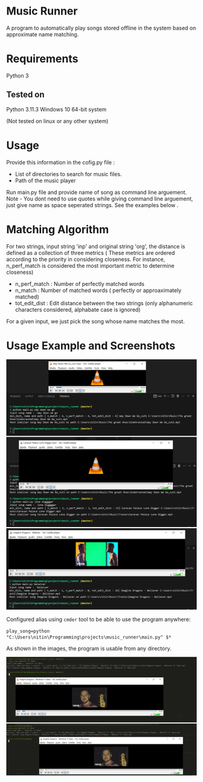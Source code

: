 # Music Runner

A program to automatically play songs stored offline in the system based on approximate name matching.

# Requirements
Python 3

## Tested on 
Python 3.11.3
Windows 10 64-bit system

(Not tested on linux or any other system)

# Usage

Provide this information in the cofig.py file : 
- List of directories to search for music files.
- Path of the music player

Run main.py file and provide name of song as command line arguement.
Note - You dont need to use quotes while giving command line arguement, just give name as space seperated strings.
See the examples below .

# Matching Algorithm

For two strings, input string 'inp' and original string 'org', the distance is defined as a collection of three metrics
( These metrics are ordered according to the priority in considering closeness. For instance, n_perf_match is considered the most important
metric to determine closeness)
- n_perf_match : Number of perfectly matched words
- n_match : Number of matched words ( perfectly or approaximately matched)
- tot_edit_dist : Edit distance between the two strings (only alphanumeric characters considered, alphabate case is ignored)

For a given input, we just pick the song whose name matches the most.

# Usage Example and Screenshots

<img src='./screenshots/screenshot1.png'>
<img src='./screenshots/screenshot2.png'>
<img src='./screenshots/screenshot3.png'>

Configured alias using `cmder` tool to be able to use the program anywhere:
```
play_song=python "C:\Users\nitin\Programming\projects\music_runner\main.py" $*
```

As shown in the images, the program is usable from any directory.

<img src='./screenshots/screenshot4.png'>
<img src='./screenshots/screenshot5.png'>
